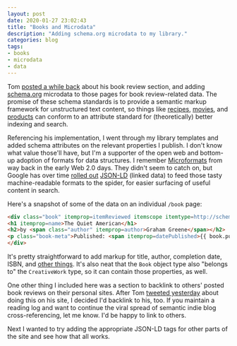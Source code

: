 ```yaml
---
layout: post
date: 2020-01-27 23:02:43
title: "Books and Microdata"
description: "Adding schema.org microdata to my library."
categories: blog
tags:
- books
- microdata
- data
---
```


Tom [posted a while back](https://macwright.org/2017/12/11/indieweb-reading.html "Owning my reading log") about his book review section, and adding [schema.org](http://schema.org/ "schema.org") microdata to those pages for book review-related data. The promise of these schema standards is to provide a semantic markup framework for unstructured text content, so things like [recipes](http://schema.org/Recipe "Recipe schema"), [movies](http://schema.org/Movie "Movie schema"), and [products](http://schema.org/Product "Product schema") can conform to an attribute standard for (theoretically) better indexing and search.

Referencing his implementation, I went through my library templates and added schema attributes on the relevant properties I publish. I don't know what value those'll have, but I'm a supporter of the open web and bottom-up adoption of formats for data structures. I remember [Microformats](https://en.wikipedia.org/wiki/Microformat "Microformats") from way back in the early Web 2.0 days. They didn't seem to catch on, but Google has over time [rolled out](https://developers.google.com/search/docs/guides/intro-structured-data "Google structured data") [JSON-LD](https://json-ld.org/ "JSON-LD") (linked data) to feed those tasty machine-readable formats to the spider, for easier surfacing of useful content in search.

Here's a snapshot of some of the data on an individual `/book` page:

```html
<div class="book" itemprop=itemReviewed itemscope itemtype=http://schema.org/Book>
<h1 itemprop=name>The Quiet American</h1>
<h2>by <span class="author" itemprop=author>Graham Greene</span></h2>
<p class="book-meta">Published: <span itemprop=datePublished>{{ book.publish_year }}</span></p>
</div>
```

It's pretty straightforward to add markup for title, author, completion date, ISBN, and [other things](http://schema.org/Book "Book schema"). It's also neat that the `Book` object type also "belongs to" the `CreativeWork` type, so it can contain those properties, as well.

One other thing I included here was a section to backlink to others' posted book reviews on their personal sites. After Tom [tweeted yesterday](https://twitter.com/tmcw/status/1221619500358832128 "@tmcw on books") about doing this on his site, I decided I'd backlink to his, too. If you maintain a reading log and want to continue the viral spread of semantic indie blog cross-referencing, let me know. I'd be happy to link to others.

Next I wanted to try adding the appropriate JSON-LD tags for other parts of the site and see how that all works.
